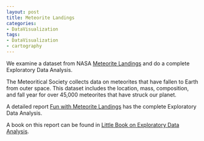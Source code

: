 ```yaml
---
layout: post
title: Meteorite Landings
categories: 
- DataVisualization
tags:
- DataVisualization
- cartography
---
```


We examine a dataset from NASA [Meteorite Landings](https://www.kaggle.com/nasa/meteorite-landings/data)  and do a complete Exploratory Data Analysis.            

The Meteoritical Society collects data on meteorites that have fallen to Earth from outer space. This dataset includes the location, mass, composition, and fall year for over 45,000 meteorites that have struck our planet.              

A detailed report [Fun with Meteorite Landings](https://ambarishg.github.io/public/dataviz/MeteoriteAnalysisForWebSite.html) has the complete Exploratory Data Analysis.            

A book on this report can be found in [Little Book on Exploratory Data Analysis](https://ambarishg.github.io/public/LittleBookEDA/).                      
